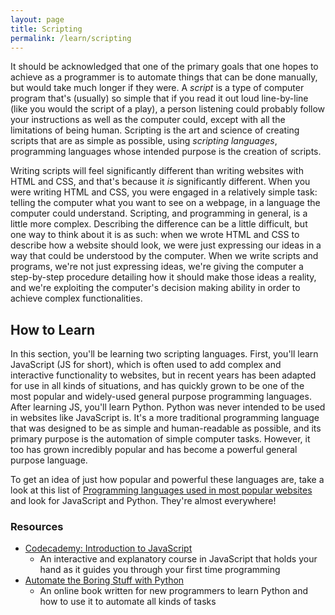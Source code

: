 ```yaml
---
layout: page
title: Scripting
permalink: /learn/scripting
---
```


It should be acknowledged that one of the primary goals that one hopes to
achieve as a programmer is to automate things that can be done manually, but
would take much longer if they were. A _script_ is a type of computer program
that's (usually) so simple that if you read it out loud line-by-line (like you
would the script of a play), a person listening could probably follow your
instructions as well as the computer could, except with all the limitations of
being human. Scripting is the art and science of creating scripts that are as
simple as possible, using _scripting languages_, programming languages whose
intended purpose is the creation of scripts.

Writing scripts will feel significantly different than writing websites with
HTML and CSS, and that's because it _is_ significantly different. When you were
writing HTML and CSS, you were engaged in a relatively simple task: telling the
computer what you want to see on a webpage, in a language the computer could
understand. Scripting, and programming in general, is a little more complex.
Describing the difference can be a little difficult, but one way to think about
it is as such: when we wrote HTML and CSS to describe how a website should look,
we were just expressing our ideas in a way that could be understood by the
computer. When we write scripts and programs, we're not just expressing ideas,
we're giving the computer a step-by-step procedure detailing how it should make
those ideas a reality, and we're exploiting the computer's decision making
ability in order to achieve complex functionalities.

## How to Learn

In this section, you'll be learning two scripting languages. First, you'll learn
JavaScript (JS for short), which is often used to add complex and interactive
functionality to websites, but in recent years has been adapted for use in all
kinds of situations, and has quickly grown to be one of the most popular and
widely-used general purpose programming languages. After learning JS, you'll
learn Python. Python was never intended to be used in websites like JavaScript
is. It's a more traditional programming language that was designed to be as
simple and human-readable as possible, and its primary purpose is the automation
of simple computer tasks. However, it too has grown incredibly popular and has
become a powerful general purpose language.

To get an idea of just how popular and powerful these languages are, take a look
at this list of [Programming languages used in most popular
websites](https://en.wikipedia.org/wiki/Programming_languages_used_in_most_popular_websites)
and look for JavaScript and Python. They're almost everywhere!

### Resources

* [Codecademy: Introduction to JavaScript](https://www.codecademy.com/learn/introduction-to-javascript)
    - An interactive and explanatory course in JavaScript that holds your hand
      as it guides you through your first time programming
* [Automate the Boring Stuff with Python](https://automatetheboringstuff.com/)
    - An online book written for new programmers to learn Python and how to use
      it to automate all kinds of tasks
